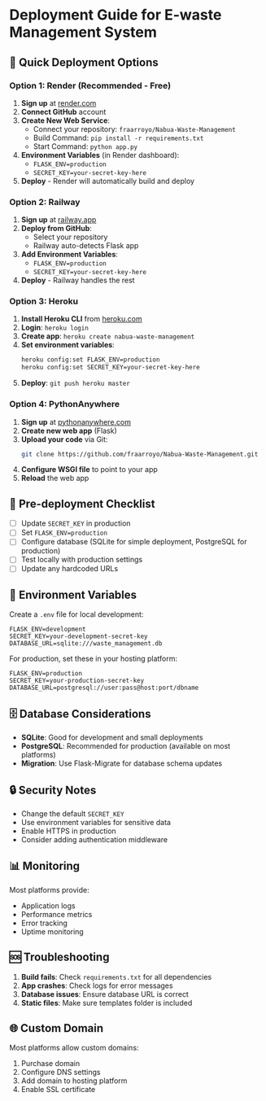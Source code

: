 # Deployment Guide for E-waste Management System

## 🚀 Quick Deployment Options

### Option 1: Render (Recommended - Free)

1. **Sign up** at [render.com](https://render.com)
2. **Connect GitHub** account
3. **Create New Web Service**:
   - Connect your repository: `fraarroyo/Nabua-Waste-Management`
   - Build Command: `pip install -r requirements.txt`
   - Start Command: `python app.py`
4. **Environment Variables** (in Render dashboard):
   - `FLASK_ENV=production`
   - `SECRET_KEY=your-secret-key-here`
5. **Deploy** - Render will automatically build and deploy

### Option 2: Railway

1. **Sign up** at [railway.app](https://railway.app)
2. **Deploy from GitHub**:
   - Select your repository
   - Railway auto-detects Flask app
3. **Add Environment Variables**:
   - `FLASK_ENV=production`
   - `SECRET_KEY=your-secret-key-here`
4. **Deploy** - Railway handles the rest

### Option 3: Heroku

1. **Install Heroku CLI** from [heroku.com](https://devcenter.heroku.com/articles/heroku-cli)
2. **Login**: `heroku login`
3. **Create app**: `heroku create nabua-waste-management`
4. **Set environment variables**:
   ```bash
   heroku config:set FLASK_ENV=production
   heroku config:set SECRET_KEY=your-secret-key-here
   ```
5. **Deploy**: `git push heroku master`

### Option 4: PythonAnywhere

1. **Sign up** at [pythonanywhere.com](https://pythonanywhere.com)
2. **Create new web app** (Flask)
3. **Upload your code** via Git:
   ```bash
   git clone https://github.com/fraarroyo/Nabua-Waste-Management.git
   ```
4. **Configure WSGI file** to point to your app
5. **Reload** the web app

## 🔧 Pre-deployment Checklist

- [ ] Update `SECRET_KEY` in production
- [ ] Set `FLASK_ENV=production`
- [ ] Configure database (SQLite for simple deployment, PostgreSQL for production)
- [ ] Test locally with production settings
- [ ] Update any hardcoded URLs

## 📝 Environment Variables

Create a `.env` file for local development:
```
FLASK_ENV=development
SECRET_KEY=your-development-secret-key
DATABASE_URL=sqlite:///waste_management.db
```

For production, set these in your hosting platform:
```
FLASK_ENV=production
SECRET_KEY=your-production-secret-key
DATABASE_URL=postgresql://user:pass@host:port/dbname
```

## 🗄️ Database Considerations

- **SQLite**: Good for development and small deployments
- **PostgreSQL**: Recommended for production (available on most platforms)
- **Migration**: Use Flask-Migrate for database schema updates

## 🔒 Security Notes

- Change the default `SECRET_KEY`
- Use environment variables for sensitive data
- Enable HTTPS in production
- Consider adding authentication middleware

## 📊 Monitoring

Most platforms provide:
- Application logs
- Performance metrics
- Error tracking
- Uptime monitoring

## 🆘 Troubleshooting

1. **Build fails**: Check `requirements.txt` for all dependencies
2. **App crashes**: Check logs for error messages
3. **Database issues**: Ensure database URL is correct
4. **Static files**: Make sure templates folder is included

## 🌐 Custom Domain

Most platforms allow custom domains:
1. Purchase domain
2. Configure DNS settings
3. Add domain to hosting platform
4. Enable SSL certificate
